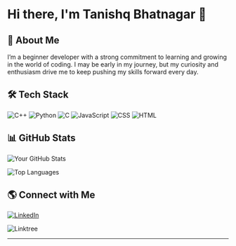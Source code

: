 # Hi there, I'm Tanishq Bhatnagar 👋


## 🚀 About Me
I’m a beginner developer with a strong commitment to learning and growing in the world of coding. I may be early in my journey, but my curiosity and enthusiasm drive me to keep pushing my skills forward every day.

## 🛠️ Tech Stack

![C++](https://img.shields.io/badge/C++-00599C?style=for-the-badge&logo=c%2B%2B&logoColor=white)
![Python](https://img.shields.io/badge/Python-3776AB?style=for-the-badge&logo=python&logoColor=white)
![C](https://img.shields.io/badge/C-00599C?style=for-the-badge&logo=c&logoColor=white)
![JavaScript](https://img.shields.io/badge/JavaScript-F7DF1E?style=for-the-badge&logo=javascript&logoColor=black)
![CSS](https://img.shields.io/badge/CSS3-1572B6?style=for-the-badge&logo=css3&logoColor=white)
![HTML](https://img.shields.io/badge/HTML5-E34F26?style=for-the-badge&logo=html5&logoColor=white)



## 📊 GitHub Stats

![Your GitHub Stats](https://github-readme-stats.vercel.app/api?username=tanned366&show_icons=true&theme=radical)

![Top Languages](https://github-readme-stats.vercel.app/api/top-langs/?username=tanned366&layout=compact&theme=radical)

## 🌎 Connect with Me

[![LinkedIn](https://img.shields.io/badge/LinkedIn-0A66C2?style=for-the-badge&logo=linkedin&logoColor=white)](https://linkedin.com/in/tanishqbhattnagar)

![Linktree](https://img.shields.io/badge/Linktree-https%3A%2F%2Flinktr.ee%2FTanishqBhatnagar-blue)

---
